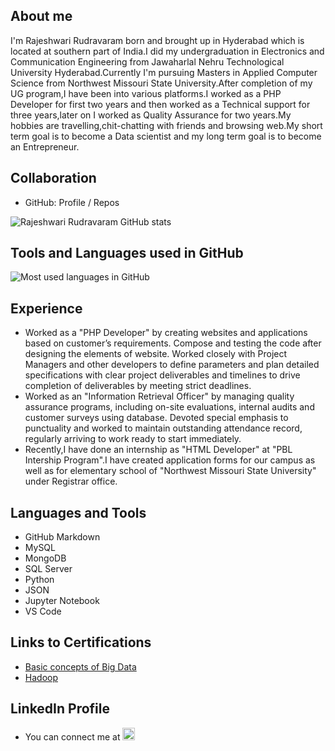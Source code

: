 ## About me

I'm Rajeshwari Rudravaram born and brought up in Hyderabad which is located at southern part of India.I did my undergraduation in Electronics and Communication Engineering from Jawaharlal Nehru Technological University Hyderabad.Currently I'm pursuing Masters in Applied Computer Science from Northwest Missouri State University.After completion of my UG program,I have been into various platforms.I worked as a PHP Developer for first two years and then worked as a Technical support for three years,later on I worked as Quality Assurance for two years.My hobbies are travelling,chit-chatting with friends and browsing web.My short term goal is to become a Data scientist and my long term goal is to become an Entrepreneur.

## Collaboration
- GitHub: Profile / Repos 

![Rajeshwari Rudravaram GitHub stats](https://github-readme-stats.vercel.app/api?username=rajeshwari-rudra&show_icons=true&theme=blue-green)


## Tools and Languages used in GitHub
![Most used languages in GitHub](https://github-readme-stats.vercel.app/api/top-langs/?username=rajeshwari-rudra&langs_count=9)


## Experience
- Worked as a "PHP Developer" by creating websites and applications based on customer’s requirements. Compose and testing the code after designing the elements of website. Worked closely with Project Managers and other developers to define parameters and plan detailed specifications with clear project deliverables and timelines to drive completion of deliverables by meeting strict deadlines.
- Worked as an "Information Retrieval Officer" by managing quality assurance programs, including on-site evaluations, internal audits and customer surveys using database. Devoted special emphasis to punctuality and worked to maintain outstanding attendance record, regularly arriving to work ready to start immediately.
- Recently,I have done an internship as "HTML Developer" at "PBL Intership Program".I have created application forms for our campus as well as for elementary school of "Northwest Missouri State University" under Registrar office.


## Languages and Tools
- GitHub Markdown
- MySQL
- MongoDB
- SQL Server
- Python
- JSON
- Jupyter Notebook
- VS Code

## Links to Certifications
- [Basic concepts of Big Data](https://www.youracclaim.com/badges/f7b6eda3-12c4-4785-985a-f6967ede6819/public_url)
- [Hadoop](https://www.youracclaim.com/badges/5b1a65df-c3f2-4eee-ba99-840fe5e5d03b/public_url)


## LinkedIn Profile 
- You can connect me at <a attid="8742" href="https://www.linkedin.com/in/rajeshwari-r-52b53095/" width="20" height="20"><img src="https://www.linkedin-makeover.com/wp-content/uploads/2014/08/linkedin.png" alt="linkedin" width="20" height="20" class="alignleft size-full wp-image-8742"></a>

